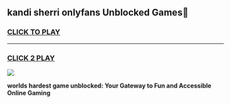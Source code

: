 
## kandi sherri onlyfans Unblocked Games👋
<h3>
<a href="https://premium.freeplayer.one?title=kandi_sherri_onlyfans&ref=16F">CLICK TO PLAY</a></h3>
<hr>

<h3>
<a href="https://premium.freeplayer.one?title=kandi_sherri_onlyfans&ref=16F">CLICK 2 PLAY</a>
  
</h3>

<a href="https://premium.freeplayer.one?title=kandi_sherri_onlyfans&ref=16F/"><img src="https://clearcache.store/games.png"></a>


**worlds hardest game unblocked: Your Gateway to Fun and Accessible Online Gaming**
